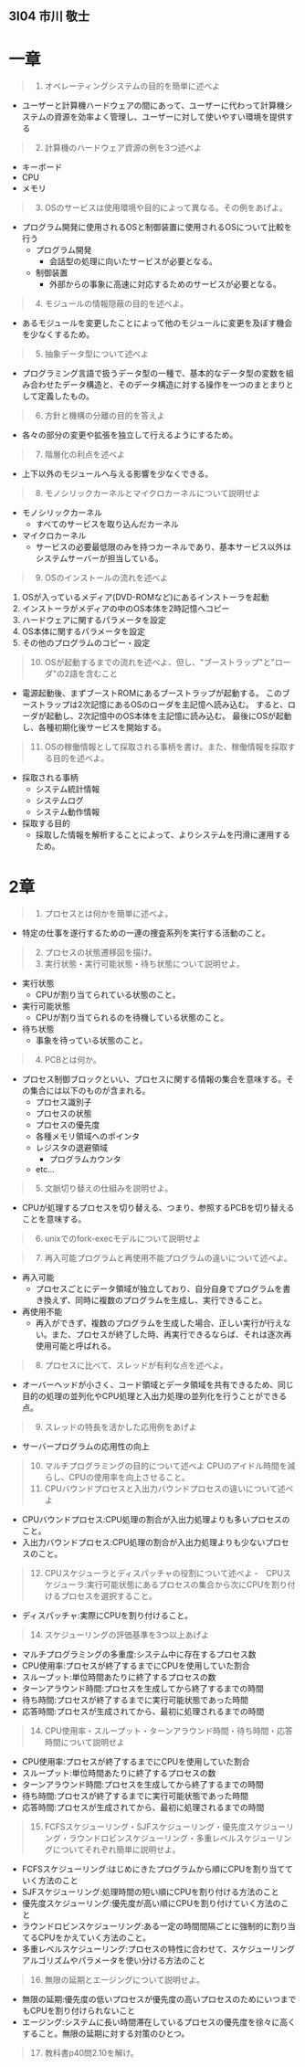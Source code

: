 ## 3I04 市川 敬士

# 一章

> 1. オペレーティングシステムの目的を簡単に述べよ
- ユーザーと計算機ハードウェアの間にあって、ユーザーに代わって計算機システムの資源を効率よく管理し、ユーザーに対して使いやすい環境を提供する

> 2. 計算機のハードウェア資源の例を3つ述べよ
- キーボード
- CPU
- メモリ
> 3. OSのサービスは使用環境や目的によって異なる。その例をあげよ。
- プログラム開発に使用されるOSと制御装置に使用されるOSについて比較を行う
  - プログラム開発
    - 会話型の処理に向いたサービスが必要となる。
  - 制御装置
    - 外部からの事象に高速に対応するためのサービスが必要となる。
> 4. モジュールの情報隠蔽の目的を述べよ。
- あるモジュールを変更したことによって他のモジュールに変更を及ぼす機会を少なくするため。
> 5. 抽象データ型について述べよ
- プログラミング言語で扱うデータ型の一種で、基本的なデータ型の変数を組み合わせたデータ構造と、そのデータ構造に対する操作を一つのまとまりとして定義したもの。
> 6. 方針と機構の分離の目的を答えよ
- 各々の部分の変更や拡張を独立して行えるようにするため。
> 7. 階層化の利点を述べよ
- 上下以外のモジュールへ与える影響を少なくできる。
> 8. モノシリックカーネルとマイクロカーネルについて説明せよ
- モノシリックカーネル
  - すべてのサービスを取り込んだカーネル
- マイクロカーネル
  - サービスの必要最低限のみを持つカーネルであり、基本サービス以外はシステムサーバーが担当している。
> 9. OSのインストールの流れを述べよ
1. OSが入っているメディア(DVD-ROMなど)にあるインストーラを起動
2. インストーラがメディアの中のOS本体を2時記憶へコピー
3. ハードウェアに関するパラメータを設定
4. OS本体に関するパラメータを設定
5. その他のプログラムのコピー・設定
> 10. OSが起動するまでの流れを述べよ、但し、"ブーストラップ"と"ローダ"の2語を含むこと
- 電源起動後、まずブーストROMにあるブーストラップが起動する。
  このブーストラップは2次記憶にあるOSのローダを主記憶へ読み込む。
  すると、ローダが起動し、2次記憶中のOS本体を主記憶に読み込む。
  最後にOSが起動し、各種初期化後サービスを開始する。
> 11. OSの稼働情報として採取される事柄を書け。また、稼働情報を採取する目的を述べよ。
- 採取される事柄
  - システム統計情報
  - システムログ
  - システム動作情報
- 採取する目的
  - 採取した情報を解析することによって、よりシステムを円滑に運用するため。

# 2章
> 1. プロセスとは何かを簡単に述べよ。
- 特定の仕事を遂行するための一連の捜査系列を実行する活動のこと。
> 2. プロセスの状態遷移図を描け。
![]()
> 3. 実行状態・実行可能状態・待ち状態について説明せよ。
- 実行状態
  - CPUが割り当てられている状態のこと。
- 実行可能状態
  - CPUが割り当てられるのを待機している状態のこと。
- 待ち状態
  - 事象を待っている状態のこと。
> 4. PCBとは何か。
- プロセス制御ブロックといい、プロセスに関する情報の集合を意味する。その集合には以下のものが含まれる。
  - プロセス識別子
  - プロセスの状態
  - プロセスの優先度
  - 各種メモリ領域へのポインタ
  - レジスタの退避領域
    - プログラムカウンタ
  - etc... 
> 5. 文脈切り替えの仕組みを説明せよ。
- CPUが処理するプロセスを切り替える、つまり、参照するPCBを切り替えることを意味する。
> 6. unixでのfork-execモデルについて説明せよ

> 7. 再入可能プログラムと再使用不能プログラムの違いについて述べよ。
- 再入可能
  - プロセスごとにデータ領域が独立しており、自分自身でプログラムを書き換えず、同時に複数のプログラムを生成し、実行できること。
- 再使用不能
  - 再入ができず、複数のプログラムを生成した場合、正しい実行が行えない。また、プロセスが終了した時、再実行できるならば、それは逐次再使用可能と呼ばれる。
> 8. プロセスに比べて、スレッドが有利な点を述べよ。
- オーバーヘッドが小さく、コード領域とデータ領域を共有できるため、同じ目的の処理の並列化やCPU処理と入出力処理の並列化を行うことができる点。
> 9. スレッドの特長を活かした応用例をあげよ
- サーバープログラムの応用性の向上
> 10. マルチプログラミングの目的について述べよ
CPUのアイドル時間を減らし、CPUの使用率を向上させること。
> 11. CPUバウンドプロセスと入出力バウンドプロセスの違いについて述べよ
- CPUバウンドプロセス:CPU処理の割合が入出力処理よりも多いプロセスのこと。
- 入出力バウンドプロセス:CPU処理の割合が入出力処理よりも少ないプロセスのこと。
> 12. CPUスケジューラとディスパッチャの役割について述べよ
-　CPUスケジューラ:実行可能状態にあるプロセスの集合から次にCPUを割り付けるプロセスを選択すること。
- ディスパッチャ:実際にCPUを割り付けること。
> 14. スケジューリングの評価基準を3つ以上あげよ
- マルチプログラミングの多重度:システム中に存在するプロセス数
- CPU使用率:プロセスが終了するまでにCPUを使用していた割合
- スループット:単位時間あたりに終了するプロセスの数
- ターンアラウンド時間:プロセスを生成してから終了するまでの時間
- 待ち時間:プロセスが終了するまでに実行可能状態であった時間
- 応答時間:プロセスが生成されてから、最初に処理されるまでの時間
> 14. CPU使用率・スループット・ターンアラウンド時間・待ち時間・応答時間について説明せよ
- CPU使用率:プロセスが終了するまでにCPUを使用していた割合
- スループット:単位時間あたりに終了するプロセスの数
- ターンアラウンド時間:プロセスを生成してから終了するまでの時間
- 待ち時間:プロセスが終了するまでに実行可能状態であった時間
- 応答時間:プロセスが生成されてから、最初に処理されるまでの時間
> 15. FCFSスケジューリング・SJFスケジューリング・優先度スケジューリング・ラウンドロビンスケジューリング・多重レベルスケジューリングについてそれぞれ簡単に説明せよ。
- FCFSスケジューリング:はじめにきたプログラムから順にCPUを割り当てていく方法のこと
- SJFスケジューリング:処理時間の短い順にCPUを割り付ける方法のこと
- 優先度スケジューリング:優先度が高い順にCPUを割り付けていく方法のこと
- ラウンドロビンスケジューリング:ある一定の時間間隔ごとに強制的に割り当てるCPUをかえていく方法のこと。
- 多重レベルスケジューリング:プロセスの特性に合わせて、スケジューリングアルゴリズムやパラメータを使い分ける方法のこと
> 16. 無限の延期とエージングについて説明せよ。
- 無限の延期:優先度の低いプロセスが優先度の高いプロセスのためにいつまでもCPUを割り付けられないこと
- エージング:システムに長い時間滞在しているプロセスの優先度を徐々に高くすること。無限の延期に対する対策のひとつ。
> 17. 教科書p40問2.10を解け。
